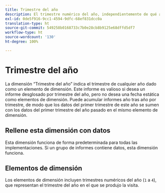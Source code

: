 ```yaml
---
title: Trimestre del año
description: El trimestre numérico del año, independientemente de qué año.
exl-id: 0de5f916-9cc1-4594-9dfc-68ef831dcc0a
translation-type: ht
source-git-commit: 549258b0168733c7b0e28cb8b9125e68dffd5df7
workflow-type: ht
source-wordcount: '130'
ht-degree: 100%

---
```


# Trimestre del año

La dimensión “Trimestre del año” indica el trimestre de cualquier año dado como un elemento de dimensión. Este informe es valioso si desea un informe desglosado por trimestre del año, pero no desea una fecha estática como elementos de dimensión. Puede acumular informes año tras año por trimestre, de modo que los datos del primer trimestre de este año se sumen con los datos del primer trimestre del año pasado en el mismo elemento de dimensión.

## Rellene esta dimensión con datos

Esta dimensión funciona de forma predeterminada para todas las implementaciones. Si un grupo de informes contiene datos, esta dimensión funciona.

## Elementos de dimensión

Los elementos de dimensión incluyen trimestres numéricos del año (`1` a `4`), que representan el trimestre del año en el que se produjo la visita.
